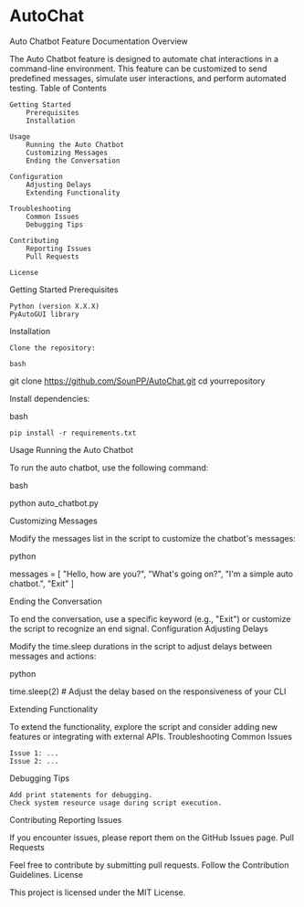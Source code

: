 # AutoChat

Auto Chatbot Feature Documentation
Overview

The Auto Chatbot feature is designed to automate chat interactions in a command-line environment. This feature can be customized to send predefined messages, simulate user interactions, and perform automated testing.
Table of Contents

    Getting Started
        Prerequisites
        Installation

    Usage
        Running the Auto Chatbot
        Customizing Messages
        Ending the Conversation

    Configuration
        Adjusting Delays
        Extending Functionality

    Troubleshooting
        Common Issues
        Debugging Tips

    Contributing
        Reporting Issues
        Pull Requests

    License

Getting Started
Prerequisites

    Python (version X.X.X)
    PyAutoGUI library

Installation

    Clone the repository:

    bash

git clone https://github.com/SounPP/AutoChat.git
cd yourrepository

Install dependencies:

bash

    pip install -r requirements.txt

Usage
Running the Auto Chatbot

To run the auto chatbot, use the following command:

bash

python auto_chatbot.py

Customizing Messages

Modify the messages list in the script to customize the chatbot's messages:

python

messages = [
    "Hello, how are you?",
    "What's going on?",
    "I'm a simple auto chatbot.",
    "Exit"
]

Ending the Conversation

To end the conversation, use a specific keyword (e.g., "Exit") or customize the script to recognize an end signal.
Configuration
Adjusting Delays

Modify the time.sleep durations in the script to adjust delays between messages and actions:

python

time.sleep(2)  # Adjust the delay based on the responsiveness of your CLI

Extending Functionality

To extend the functionality, explore the script and consider adding new features or integrating with external APIs.
Troubleshooting
Common Issues

    Issue 1: ...
    Issue 2: ...

Debugging Tips

    Add print statements for debugging.
    Check system resource usage during script execution.

Contributing
Reporting Issues

If you encounter issues, please report them on the GitHub Issues page.
Pull Requests

Feel free to contribute by submitting pull requests. Follow the Contribution Guidelines.
License

This project is licensed under the MIT License.

